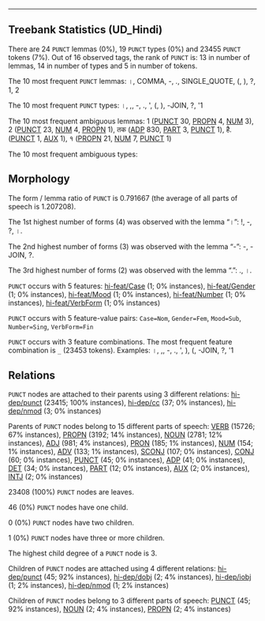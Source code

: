 

--------------------------------------------------------------------------------

## Treebank Statistics (UD_Hindi)

There are 24 `PUNCT` lemmas (0%), 19 `PUNCT` types (0%) and 23455 `PUNCT` tokens (7%).
Out of 16 observed tags, the rank of `PUNCT` is: 13 in number of lemmas, 14 in number of types and 5 in number of tokens.

The 10 most frequent `PUNCT` lemmas: ।, COMMA, -, ., SINGLE_QUOTE, (, ), ?, 1, 2

The 10 most frequent `PUNCT` types:  ।, ,, -, ., ', (, ), -JOIN, ?, '1

The 10 most frequent ambiguous lemmas: 1 ([PUNCT]() 30, [PROPN]() 4, [NUM]() 3), 2 ([PUNCT]() 23, [NUM]() 4, [PROPN]() 1), तक ([ADP]() 830, [PART]() 3, [PUNCT]() 1), है. ([PUNCT]() 1, [AUX]() 1), १ ([PROPN]() 21, [NUM]() 7, [PUNCT]() 1)

The 10 most frequent ambiguous types:  



## Morphology

The form / lemma ratio of `PUNCT` is 0.791667 (the average of all parts of speech is 1.207208).

The 1st highest number of forms (4) was observed with the lemma “।”: !, -, ?, ।.

The 2nd highest number of forms (3) was observed with the lemma “-”: -, -JOIN, ?.

The 3rd highest number of forms (2) was observed with the lemma “.”: ., ।.

`PUNCT` occurs with 5 features: [hi-feat/Case]() (1; 0% instances), [hi-feat/Gender]() (1; 0% instances), [hi-feat/Mood]() (1; 0% instances), [hi-feat/Number]() (1; 0% instances), [hi-feat/VerbForm]() (1; 0% instances)

`PUNCT` occurs with 5 feature-value pairs: `Case=Nom`, `Gender=Fem`, `Mood=Sub`, `Number=Sing`, `VerbForm=Fin`

`PUNCT` occurs with 3 feature combinations.
The most frequent feature combination is `_` (23453 tokens).
Examples: ।, ,, -, ., ', ), (, -JOIN, ?, '1


## Relations

`PUNCT` nodes are attached to their parents using 3 different relations: [hi-dep/punct]() (23415; 100% instances), [hi-dep/cc]() (37; 0% instances), [hi-dep/nmod]() (3; 0% instances)

Parents of `PUNCT` nodes belong to 15 different parts of speech: [VERB]() (15726; 67% instances), [PROPN]() (3192; 14% instances), [NOUN]() (2781; 12% instances), [ADJ]() (981; 4% instances), [PRON]() (185; 1% instances), [NUM]() (154; 1% instances), [ADV]() (133; 1% instances), [SCONJ]() (107; 0% instances), [CONJ]() (60; 0% instances), [PUNCT]() (45; 0% instances), [ADP]() (41; 0% instances), [DET]() (34; 0% instances), [PART]() (12; 0% instances), [AUX]() (2; 0% instances), [INTJ]() (2; 0% instances)

23408 (100%) `PUNCT` nodes are leaves.

46 (0%) `PUNCT` nodes have one child.

0 (0%) `PUNCT` nodes have two children.

1 (0%) `PUNCT` nodes have three or more children.

The highest child degree of a `PUNCT` node is 3.

Children of `PUNCT` nodes are attached using 4 different relations: [hi-dep/punct]() (45; 92% instances), [hi-dep/dobj]() (2; 4% instances), [hi-dep/iobj]() (1; 2% instances), [hi-dep/nmod]() (1; 2% instances)

Children of `PUNCT` nodes belong to 3 different parts of speech: [PUNCT]() (45; 92% instances), [NOUN]() (2; 4% instances), [PROPN]() (2; 4% instances)

